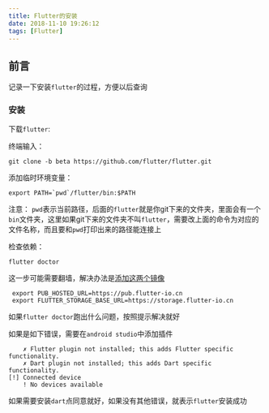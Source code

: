 ```yaml
---
title: Flutter的安装
date: 2018-11-10 19:26:12
tags: [Flutter]
---
```


## 前言 ##

记录一下安装`flutter`的过程，方便以后查询

### 安装 ###

下载`flutter`:

终端输入：

```
git clone -b beta https://github.com/flutter/flutter.git
```

添加临时环境变量：

```
export PATH=`pwd`/flutter/bin:$PATH
```

注意：
`pwd`表示当前路径，后面的`flutter`就是你git下来的文件夹，里面会有一个`bin`文件夹，这里如果git下来的文件夹不叫`flutter`，需要改上面的命令为对应的文件名称，而且要和`pwd`打印出来的路径能连接上

检查依赖：

```
flutter doctor
```

这一步可能需要翻墙，解决办法是[添加这两个镜像](https://flutter.io/community/china)

```
 export PUB_HOSTED_URL=https://pub.flutter-io.cn
 export FLUTTER_STORAGE_BASE_URL=https://storage.flutter-io.cn
```

如果`flutter doctor`跑出什么问题，按照提示解决就好

如果是如下错误，需要在`android studio`中添加插件

```
    ✗ Flutter plugin not installed; this adds Flutter specific functionality.
    ✗ Dart plugin not installed; this adds Dart specific functionality.
[!] Connected device
    ! No devices available
```

如果需要安装`dart`点同意就好，如果没有其他错误，就表示`flutter`安装成功

